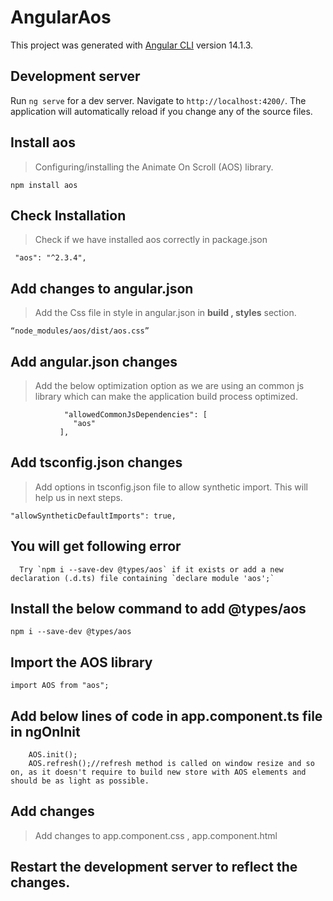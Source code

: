 # AngularAos

This project was generated with [Angular CLI](https://github.com/angular/angular-cli) version 14.1.3.

## Development server

Run `ng serve` for a dev server. Navigate to `http://localhost:4200/`. The application will automatically reload if you change any of the source files.

## Install aos
> Configuring/installing the Animate On Scroll (AOS) library.

```shell
npm install aos
```

## Check Installation
> Check if we have installed aos correctly in package.json
```
 "aos": "^2.3.4",
```


## Add changes to angular.json
> Add the Css file in style in angular.json in <b>build , styles</b> section.

```
“node_modules/aos/dist/aos.css”
```

## Add angular.json changes

> Add the below optimization option as we are using an common js library which can make the application build process optimized.
```
            "allowedCommonJsDependencies": [
              "aos"
           ],
```

## Add tsconfig.json changes
> Add options in tsconfig.json file to allow synthetic import. This will help us in next steps.
```
"allowSyntheticDefaultImports": true,
```






##  You will get following error
```
  Try `npm i --save-dev @types/aos` if it exists or add a new declaration (.d.ts) file containing `declare module 'aos';`
 ```

 ## Install the below command to add @types/aos
 ```
 npm i --save-dev @types/aos
 ```

## Import the AOS library 
```
import AOS from "aos";
```

## Add below lines of code in app.component.ts file in ngOnInit
```
    AOS.init();
    AOS.refresh();//refresh method is called on window resize and so on, as it doesn't require to build new store with AOS elements and should be as light as possible.

```

## Add changes 

> Add changes to app.component.css , app.component.html

 ## Restart the development server to reflect the changes.
